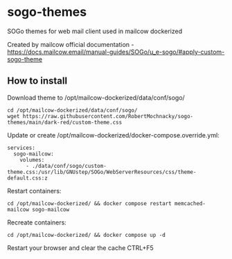 # sogo-themes
SOGo themes for web mail client used in mailcow dockerized

Created by mailcow official documentation - https://docs.mailcow.email/manual-guides/SOGo/u_e-sogo/#apply-custom-sogo-theme

**How to install**
-------------------
Download theme to /opt/mailcow-dockerized/data/conf/sogo/

```
cd /opt/mailcow-dockerized/data/conf/sogo/
wget https://raw.githubusercontent.com/RobertMochnacky/sogo-themes/main/dark-red/custom-theme.css
```
Update or create /opt/mailcow-dockerized/docker-compose.override.yml:

```
services:
  sogo-mailcow:
    volumes:
      - ./data/conf/sogo/custom-theme.css:/usr/lib/GNUstep/SOGo/WebServerResources/css/theme-default.css:z
```
Restart containers:
```
cd /opt/mailcow-dockerized/ && docker compose restart memcached-mailcow sogo-mailcow
```
Recreate containers:
```
cd /opt/mailcow-dockerized/ && docker compose up -d
```
Restart your browser and clear the cache CTRL+F5
